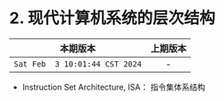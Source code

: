 # 2. 现代计算机系统的层次结构

|本期版本|上期版本
|:---:|:---:
`Sat Feb  3 10:01:44 CST 2024` | -


* Instruction Set Architecture, ISA： 指令集体系结构